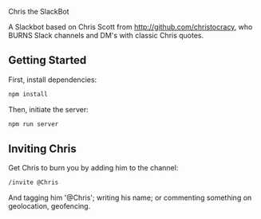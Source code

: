 Chris the SlackBot

A Slackbot based on Chris Scott from http://github.com/christocracy, who BURNS Slack channels and DM's with classic Chris quotes.

## Getting Started

First, install dependencies:

```bash
npm install
```

Then, initiate the server:

```bash
npm run server
```

## Inviting Chris

Get Chris to burn you by adding him to the channel:

```bash
/invite @Chris
```

And tagging him '@Chris'; writing his name; or commenting something on geolocation, geofencing.
